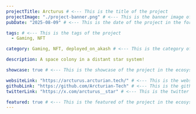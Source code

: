 ```yaml
---
projectTitle: Arcturus # <--- This is the title of the project
projectImage: "./project-banner.png" # <--- This is the banner image of the project
pubDate: "2025-08-09" # <--- This is the date of the project in the format of "YYYY-MM-DD"

tags: # <--- This is the tags of the project
  - Gaming, NFT

category: Gaming, NFT, deployed_on_akash # <--- This is the category of the project which can be "deployed_on_akash", "tools"

description: A space colony in a distant star system!

showcase: true # <--- This is the showcase of the project in the ecosystem page/showcase

websiteLink: "https://arcturus.arcturian.tech/" # <--- This is the website link of the project
githubLink: "https://github.com/Arcturian-Tech" # <--- This is the github link of the project
twitterLink: "https://x.com/arcturus__star" # <--- This is the twitter link of the project

featured: true # <--- This is the featured of the project in the ecosystem page/showcase
---
```

